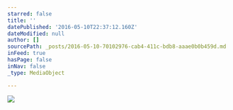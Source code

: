 ```yaml
---
starred: false
title: ''
datePublished: '2016-05-10T22:37:12.160Z'
dateModified: null
author: []
sourcePath: _posts/2016-05-10-70102976-cab4-411c-bdb8-aaae0b0b459d.md
inFeed: true
hasPage: false
inNav: false
_type: MediaObject

---
```

![](https://the-grid-user-content.s3-us-west-2.amazonaws.com/013a2c99-95ec-452b-8181-543cf04f3a6b.jpg)